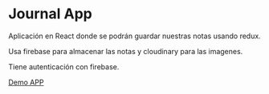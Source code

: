 # Journal App

Aplicación en React donde se podrán guardar nuestras notas usando redux.

Usa firebase para almacenar las notas y cloudinary para las imagenes.

Tiene autenticación con firebase.

[Demo APP](https://devgumidafe.github.io/Journal-App/)